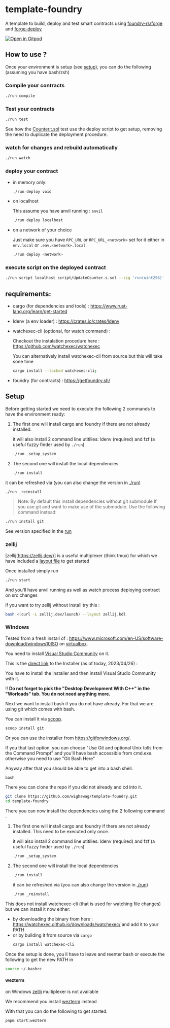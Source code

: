 # template-foundry

A template to build, deploy and test smart contracts using [foundry-rs/forge](https://github.com/foundry-rs/foundry) and [forge-deploy](https://github.com/wighawag/forge-deploy)

[![Open in Gitpod](https://gitpod.io/button/open-in-gitpod.svg)](https://gitpod.io/#https://github.com/wighawag/template-foundry)

## How to use ?

Once your environment is setup (see [setup](#setup)), you can do the following (assuming you have bash/zsh)

### Compile your contracts

```bash
./run compile
```

### Test your contracts

```bash
./run test
```

See how the [Counter.t.sol](test/Counter.t.sol) test use the deploy script to get setup, removing the need to duplicate the deployment procedure.

### watch for changes and rebuild automatically

```bash
./run watch
```

### deploy your contract

- in memory only:

  ```bash
  ./run deploy void
  ```

- on localhost

  This assume you have anvil running : `anvil`

  ```bash
  ./run deploy localhost
  ```

- on a network of your choice

  Just make sure you have `RPC_URL` or `RPC_URL_<network>` set for it either in `env.local` or `.env.<network>.local`

  ```bash
  ./run deploy <network>
  ```

### execute script on the deployed contract

```bash
./run script localhost script/UpdateCounter.s.sol --sig 'run(uint256)' 42;
```

## requirements:

- cargo (for dependencies and tools) : https://www.rust-lang.org/learn/get-started

- ldenv (a env loader) : https://crates.io/crates/ldenv

- watchexec-cli (optional, for watch command) :

  Checkout the instalation procedure here : https://github.com/watchexec/watchexec

  You can alternatively install watchexec-cli from source but this will take sone time

  ```bash
  cargo install --locked watchexec-cli;
  ```

- foundry (for contracts) : https://getfoundry.sh/

## Setup

Before getting started we need to execute the following 2 commands to have the environment ready:

1. The first one will install cargo and foundry if there are not already installed.

   it will also install 2 command line utitilies: ldenv (required) and fzf (a useful fuzzy finder used by `./run`)

   ```bash
   ./run _setup_system
   ```

2. The second one will install the local dependencies

   ```bash
   ./run install
   ```

it can be refreshed via (you can also change the version in [./run](./run))

```bash
./run _reinstall
```

> Note: By default this install dependencies without git submodule
> If you use git and want to make use of the submodule. Use the following command instead:

```bash
./run install git
```

See version specified in the [run](./run)

### zellij

[zellij(https://zellij.dev/)] is a useful multiplexer (think tmux) for which we have included a [layout file](./zellij.kdl) to get started

Once installed simply run

```bash
./run start
```

And you'll have anvil running as well as watch process deploying contract on src changes

if you want to try zellij without install try this :

```bash
bash <(curl -L zellij.dev/launch) --layout zellij.kdl
```

### Windows

Tested from a fresh install of : https://www.microsoft.com/en-US/software-download/windows10ISO on [virtualbox](https://www.virtualbox.org/).

You need to install [Visual Studio Community](https://visualstudio.microsoft.com/free-developer-offers/) on it.

This is the [direct link](https://visualstudio.microsoft.com/thank-you-downloading-visual-studio/?sku=Community&channel=Release&version=VS2022&source=VSLandingPage&passive=false&cid=2030) to the Installer (as of today, 2023/04/26) :

You have to install the installer and then install Visual Studio Community with it.

!! **Do not forget to pick the "Desktop Development With C++" in the "Worloads" tab. You do not need anything more.**

Next we want to install bash if you do not have already. For that we are using git which comes with bash.

You can install it via [scoop](https://scoop.sh/).

```bat
scoop install git
```

Or you can use the installer from https://gitforwindows.org/.

If you that last option, you can choose "Use Git and optional Unix tolls from the Command Prompt" and you'll have bash accessible from cmd.exe. otherwise you need to use "Git Bash Here"

Anyway after that you should be able to get into a bash shell.

```bat
bash
```

There you can clone the repo if you did not already and cd into it.

```bash
git clone https://github.com/wighawag/template-foundry.git
cd template-foundry
```

There you can now install the dependencies using the 2 following command .

1. The first one will install cargo and foundry if there are not already installed. This need to be executed only once.

   it will also install 2 command line utitilies: ldenv (required) and fzf (a useful fuzzy finder used by `./run`)

   ```bash
   ./run _setup_system
   ```

2. The second one will install the local dependencies

   ```bash
   ./run install
   ```

   it can be refreshed via (you can also change the version in [./run](./run))

   ```bash
   ./run _reinstall
   ```

This does not install watchexec-cli (that is used for watching file changes) but we can install it now either:

- by downloading the binary from here : https://watchexec.github.io/downloads/watchexec/ and add it to your PATH
- or by building it from source via `cargo`
  ```bash
  cargo install watchexec-cli
  ```

Once the setup is done, you ll have to leave and reenter bash or execute the following to get the new PATH in

```bash
source ~/.bashrc
```

#### wezterm

on Windows [zellij](https://zellij.dev/) multiplexer is not available

We recommend you install [wezterm](https://wezfurlong.org/wezterm/install/windows.html) instead

With that you can do the following to get started:

```bash
pnpm start:wezterm
```
